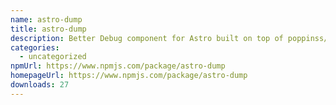 ```yaml
---
name: astro-dump
title: astro-dump
description: Better Debug component for Astro built on top of poppinss/dumper
categories:
  - uncategorized
npmUrl: https://www.npmjs.com/package/astro-dump
homepageUrl: https://www.npmjs.com/package/astro-dump
downloads: 27
---
```


